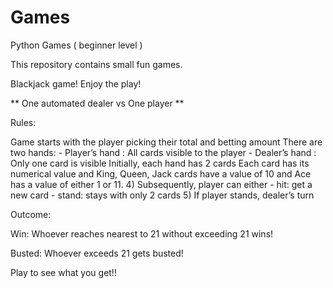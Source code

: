 # Games
Python Games ( beginner level )

This repository contains small fun games. 





Blackjack game! Enjoy the play!

   ** One automated dealer vs One player **

Rules: 


Game starts with the player picking their total and betting amount 
There are two hands: 
       - Player’s hand : All cards visible to the player
       - Dealer’s hand : Only one card is visible
Initially, each hand has 2 cards
Each card has its numerical value and King, Queen, Jack cards have a value of 10 and Ace has a value of either  1 or 11.
4) Subsequently, player can either
      - hit: get a new card
      - stand: stays with only 2 cards
5) If player stands, dealer’s turn 


Outcome: 

Win: Whoever reaches nearest to 21 without exceeding 21 wins! 

Busted: Whoever exceeds 21 gets busted! 

Play to see what you get!! 
